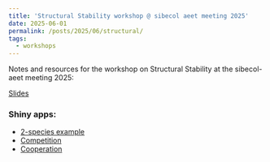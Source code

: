 ```yaml
---
title: 'Structural Stability workshop @ sibecol aeet meeting 2025'
date: 2025-06-01
permalink: /posts/2025/06/structural/
tags:
  - workshops
---
```


Notes and resources for the workshop on Structural Stability at the sibecol-aeet meeting 2025:

[Slides](https://drive.google.com/file/d/1y7n3gCzw2jd7pjxGG_vZmUMqeVopr5Qc/view?usp=sharing)

### Shiny apps:
- [2-species example](https://violetavics.shinyapps.io/StructuralStability2sp/)
- [Competition](https://violetavics.shinyapps.io/CompetitiveSphere_workshop/)
- [Cooperation](https://violetavics.shinyapps.io/CooperativeSphere_workshop/)
